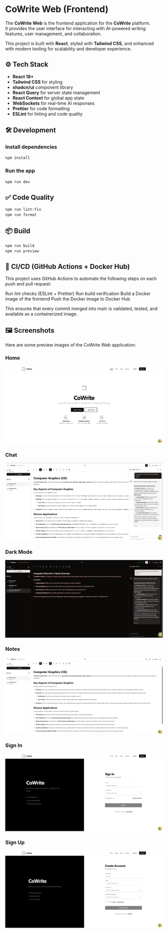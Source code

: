 # CoWrite Web (Frontend)

The **CoWrite Web** is the frontend application for the **CoWrite** platform.  
It provides the user interface for interacting with AI-powered writing features, user management, and collaboration.

This project is built with **React**, styled with **Tailwind CSS**, and enhanced with modern tooling for scalability and developer experience.

## ⚙️ Tech Stack

- **React 18+**
- **Tailwind CSS** for styling
- **shadcn/ui** component library
- **React Query** for server state management
- **React Context** for global app state
- **WebSockets** for real-time AI responses
- **Prettier** for code formatting
- **ESLint** for linting and code quality

## 🛠️ Development

### Install dependencies

```bash
npm install
```

### Run the app

```bash
npm run dev
```

## ✅ Code Quality

```bash
npm run lint:fix
npm run format
```

## 📦 Build

```bash
npm run build
npm run preview
```

## 🔄 CI/CD (GitHub Actions + Docker Hub)

This project uses GitHub Actions to automate the following steps on each push and pull request:

Run lint checks (ESLint + Prettier)
Run build verification
Build a Docker image of the frontend
Push the Docker image to Docker Hub

This ensures that every commit merged into main is validated, tested, and available as a containerized image.

## 🖼️ Screenshots

Here are some preview images of the CoWrite Web application:

### Home

![Home](./docs/image_home.png)

### Chat

![Chat](./docs/image_chat.png)

### Dark Mode

![Dark Mode](./docs/image_dark_mode.png)

### Notes

![Notes](./docs/image_notes.png)

### Sign In

![Sign In](./docs/image_sign_in.png)

### Sign Up

![Sign Up](./docs/image_sign_up.png)
